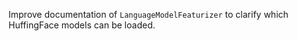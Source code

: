 Improve documentation of `LanguageModelFeaturizer` to clarify which HuffingFace models can be loaded.